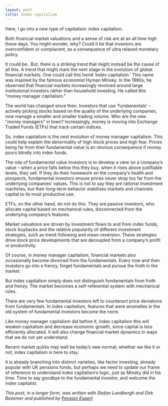 ```yaml
---
layout: post
title: Index capitalism
---
```


Here, I go into a new type of capitalism: index capitalism.

Both financial market valuations and a sense of risk are at an all time high these days. You might wonder, why? Could it be that investors are overconfident or complacent, as a consequence of ultra relaxed monetary policy.

It could be.. But, there is a striking trend that might instead be the cause of all this. A trend that might mark the next stage in the evolution of global financial markets. One could call this trend ‘index capitalism.’ This name was inspired by the famous economist Hyman Minsky. In the 1980s, he observed that financial markets increasingly revolved around large institutional investors rather than household investing. He called this “money manager capitalism.”

The world has changed since then. Investors that use ‘fundamentals’ – actively picking stocks based on the quality of the underlying companies, now manage a smaller and smaller trading volume. Who are the new "money managers" in town? Increasingly, money is moving into Exchange Traded Funds (ETFs) that track certain indices.

So, index capitalism is the next evolution of money manager capitalism. This could help explain the abnormality of high stock prices and high fear. Prices being far from their fundamental value is an obvious consequence if money pours blindly into index funds.

The role of fundamental value investors is to develop a view on a company’s value – when a price falls below this they buy, when it rises above justifiable levels, they sell. If they do their homework on the company’s health and prospects, fundamental investors ensure prices never stray too far from the underlying companies’ values. This is not to say they are rational investment machines, but their long-term behavior stabilizes markets and channels capital to its most productive use.

ETFs, on the other hand, do not do this. They are passive investors, who allocate capital based on mechanical rules, disconnected from the underlying company’s features.

Market valuations are driven by investment flows to and from index funds, stock buybacks and the relative popularity of different investment strategies, such as  trend-following and mean-reversion. These strategies drive stock price developments that are decoupled from a company’s profit or productivity.

Of course, in money manager capitalism, financial markets also occasionally become divorced from the fundamentals. Every now and then investors go into a frenzy, forget fundamentals and pursue the froth in the market.

But index capitalism simply does not distinguish fundamentals from froth and frenzy. The market becomes a self-referential system with mechanical rules.

There are very few fundamental investors left to counteract price deviations from fundamentals. In index capitalism, features that were anomalies in the old system of fundamental investors become the norm.

Like money manager capitalism did before it, index capitalism this will weaken capitalism and decrease economic growth, since capital is less efficiently allocated. It will also change financial market dynamics in ways that we do not yet understand.

Recent market quirks may well be today’s new normal; whether we like it or not, index capitalism is here to stay.

It is already branching into distinct varieties, like factor investing, already popular with UK pensions funds, but perhaps we need to update our frame of reference to understand index capitalism’s logic, just as Minsky did in his time. Time to say goodbye to the fundamental investor, and welcome the index capitalist.

*This post, in a longer form, was written with Stefan Lundbergh and Dirk Bezemer and published by [Pension Expert](https://www.pensions-expert.com/Comment-Analysis/Mechanical-bulls-the-dangers-of-index-capitalism?ct=true)*
